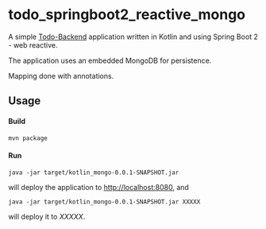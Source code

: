 # todo_springboot2_reactive_mongo

A simple [Todo-Backend](http://www.todobackend.com/) application written in Kotlin and using Spring Boot 2 - web
 reactive.

The application uses an embedded MongoDB for persistence.

Mapping done with annotations.

## Usage

#### Build

    mvn package

#### Run

    java -jar target/kotlin_mongo-0.0.1-SNAPSHOT.jar

will deploy the application to [http://localhost:8080](http://localhost:8080), and

    java -jar target/kotlin_mongo-0.0.1-SNAPSHOT.jar XXXXX
 
will deploy it to _XXXXX_.

